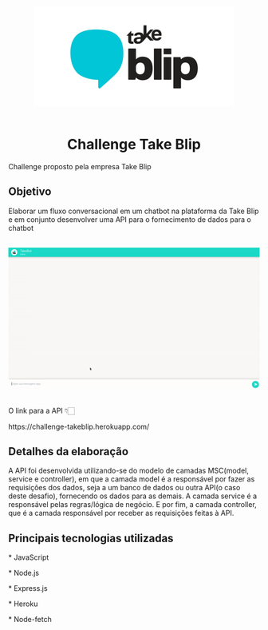 <div align="center">
  <img src="./Api/images/takeBlip.jpg" width="400px">
</div>

<br/>

<h1 align="center">Challenge Take Blip</h1>

<p>Challenge proposto pela empresa Take Blip</p>

<h2>Objetivo</h2>

<p>Elaborar um fluxo conversacional em um chatbot na plataforma da Take Blip e em conjunto desenvolver uma API para o fornecimento de dados para o chatbot</p>

<br>

<div align="center">
  <img src="./Api/images/takeBlip.gif">
</div>

<br>

<p>O link para a API 👇🏻</p>
<a>https://challenge-takeblip.herokuapp.com/</a>

<h2>Detalhes da elaboração</h2>

<p>A API foi desenvolvida utilizando-se do modelo de camadas MSC(model, service e controller), em que a camada model é a responsável por fazer as requisições dos dados, seja a um banco de dados ou outra API(o caso deste desafio), fornecendo os dados para as demais. A camada service é a responsável pelas regras/lógica de negócio. E por fim, a camada controller, que é a camada responsável por receber as requisições feitas à API.</p>

<h2>Principais tecnologias utilizadas</h2>

<span>* JavaScript</span>

<span>* Node.js</span>

<span>* Express.js</span>

<span>* Heroku</span>

<span>* Node-fetch</span>
